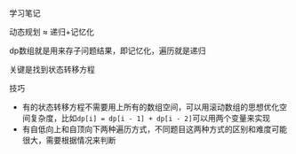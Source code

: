学习笔记

动态规划 ≈ 递归+记忆化

dp数组就是用来存子问题结果，即记忆化，遍历就是递归

关键是找到状态转移方程

技巧

- 有的状态转移方程不需要用上所有的数组空间，可以用滚动数组的思想优化空间复杂度，比如```dp[i] = dp[i - 1] + dp[i - 2]```可以用两个变量来实现
- 有自低向上和自顶向下两种遍历方式，不同题目这两种方式的区别和难度可能很大，需要根据情况来判断